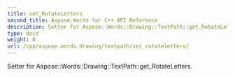 ```yaml
---
title: set_RotateLetters
second_title: Aspose.Words for C++ API Reference
description: Setter for Aspose::Words::Drawing::TextPath::get_RotateLetters. 
type: docs
weight: 0
url: /cpp/aspose.words.drawing/textpath/set_rotateletters/
---
```


Setter for Aspose::Words::Drawing::TextPath::get_RotateLetters. 

